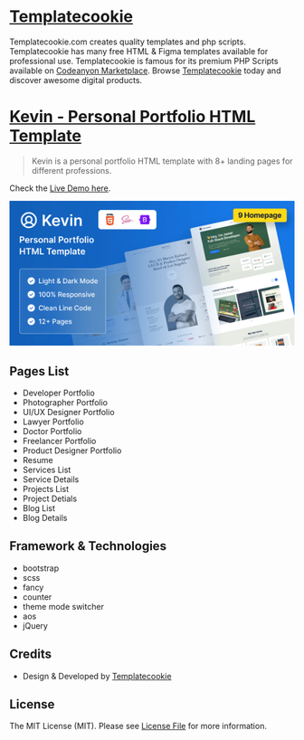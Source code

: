 # [Templatecookie](https://templatecookie.com)
Templatecookie.com creates quality templates and php scripts. Templatecookie has many free HTML & Figma templates available for professional use. Templatecookie is famous for its premium PHP Scripts available on [Codeanyon Marketplace](https://codecanyon.net/user/templatecookie). Browse [Templatecookie](https://templatecookie.com) today and discover awesome digital products.

# [Kevin - Personal Portfolio HTML Template](https://www.templatecookie.com/demo/kevin-personal-portfolio-free-html-template)

> Kevin is a personal portfolio HTML template with 8+ landing pages for different professions.

Check the [Live Demo here](https://kevin-html.vercel.app/).

![](screenshot.png)

## Pages List
- Developer Portfolio
- Photographer Portfolio
- UI/UX Designer Portfolio
- Lawyer Portfolio
- Doctor Portfolio
- Freelancer Portfolio
- Product Designer Portfolio
- Resume
- Services List
- Service Details
- Projects List
- Project Detials
- Blog List
- Blog Details


## Framework & Technologies
- bootstrap
- scss
- fancy
- counter
- theme mode switcher
- aos
- jQuery

## Credits
- Design & Developed by [Templatecookie](https://templatecookie.com)

## License
The MIT License (MIT). Please see [License File](LICENSE.md) for more information.

